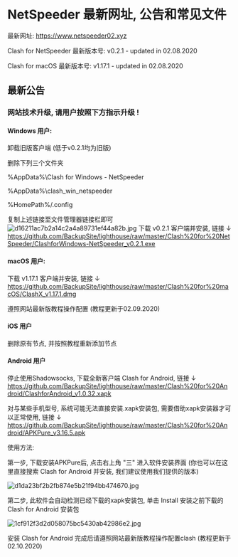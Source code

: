 # NetSpeeder 最新网址, 公告和常见文件

最新网址: https://www.netspeeder02.xyz

Clash for NetSpeeder 最新版本号: v0.2.1 - updated in 02.08.2020

Clash for macOS 最新版本号: v1.17.1 - updated in 02.08.2020

## 最新公告
### 网站技术升级, 请用户按照下方指示升级 !

#### Windows 用户:
卸载旧版客户端 (低于v0.2.1均为旧版)

删除下列三个文件夹

%AppData%\Clash for Windows - NetSpeeder

%AppData%\clash_win_netspeeder

%HomePath%/.config

复制上述链接至文件管理器链接栏即可
![d16211ac7b2a14c2a4a89731ef44a82b.jpg](https://i.jpg.dog/img/d16211ac7b2a14c2a4a89731ef44a82b.jpg)
下载 v0.2.1 客户端并安装, 链接 ↓ https://github.com/BackupSite/lighthouse/raw/master/Clash%20for%20NetSpeeder/ClashforWindows-NetSpeeder_v0.2.1.exe

#### macOS 用户:

下载 v1.17.1 客户端并安装, 链接 ↓ https://github.com/BackupSite/lighthouse/raw/master/Clash%20for%20macOS/ClashX_v1.17.1.dmg

遵照网站最新版教程操作配置 (教程更新于02.09.2020)

#### iOS 用户
删除原有节点, 并按照教程重新添加节点

#### Android 用户
停止使用Shadowsocks, 下载全新客户端 Clash for Android, 链接 ↓ https://github.com/BackupSite/lighthouse/raw/master/Clash%20for%20Android/ClashforAndroid_v1.0.32.xapk

对与某些手机型号, 系统可能无法直接安装.xapk安装包, 需要借助xapk安装器才可以正常使用, 链接 ↓ https://github.com/BackupSite/lighthouse/raw/master/Clash%20for%20Android/APKPure_v3.16.5.apk

使用方法:

第一步, 下载安装APKPure后, 点击右上角 "三" 进入软件安装界面 (你也可以在这里直接搜索 Clash for Android 并安装, 我们建议使用我们提供的版本)

![d1da23bf2b2fb874e5b21f94bb474670.jpg](https://i.jpg.dog/img/d1da23bf2b2fb874e5b21f94bb474670.jpg)

第二步, 此软件会自动检测已经下载的xapk安装包, 单击 Install 安装之前下载的 Clash for Android 安装包

![1cf912f3d2d058075bc5430ab42986e2.jpg](https://i.jpg.dog/img/1cf912f3d2d058075bc5430ab42986e2.jpg)

安装 Clash for Android 完成后请遵照网站最新版教程操作配置clash (教程更新于02.10.2020)
